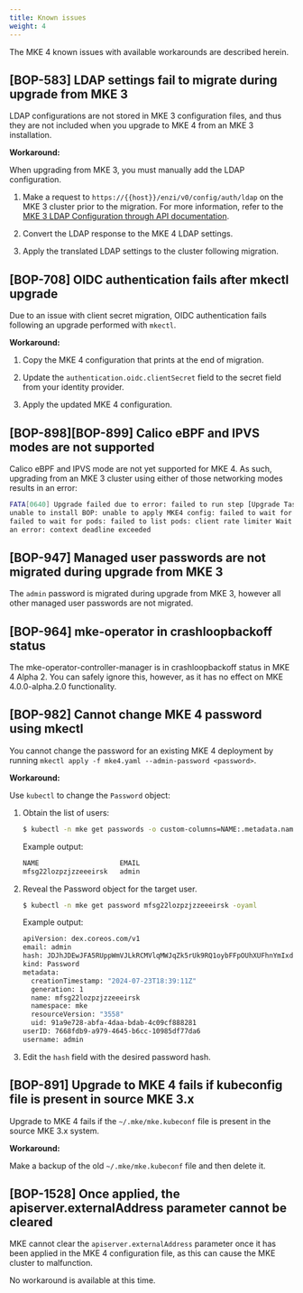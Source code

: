 ```yaml
---
title: Known issues
weight: 4
---
```


The MKE 4 known issues with available workarounds are described herein.

## [BOP-583] LDAP settings fail to migrate during upgrade from MKE 3

LDAP configurations are not stored in MKE 3 configuration files, and thus they
are not included when you upgrade to MKE 4 from an MKE 3 installation.

**Workaround:**

When upgrading from MKE 3, you must manually add the LDAP configuration.

1. Make a request to ``https://{{host}}/enzi/v0/config/auth/ldap`` on the MKE 3
cluster prior to the migration. For more information, refer to the [MKE 3
LDAP Configuration through API documentation](https://docs.mirantis.com/mke/3.7/ops/administer-cluster/integrate-with-LDAP-directory/configure-ldap-integration.html#ldap-configuration-through-api).

2. Convert the LDAP response to the MKE 4 LDAP settings.
3. Apply the translated LDAP settings to the cluster following migration.

## [BOP-708] OIDC authentication fails after mkectl upgrade

Due to an issue with client secret migration, OIDC authentication fails
following an upgrade performed with `mkectl`.

**Workaround:**

1. Copy the MKE 4 configuration that prints at the end of migration.

2. Update the `authentication.oidc.clientSecret` field to the secret field
   from your identity provider.

3. Apply the updated MKE 4 configuration.

## [BOP-898][BOP-899] Calico eBPF and IPVS modes are not supported

Calico eBPF and IPVS mode are not yet supported for MKE 4. As such, upgrading
from an MKE 3 cluster using either of those networking modes results in an
error:

```sh
FATA[0640] Upgrade failed due to error: failed to run step [Upgrade Tasks]:
unable to install BOP: unable to apply MKE4 config: failed to wait for pods:
failed to wait for pods: failed to list pods: client rate limiter Wait returned
an error: context deadline exceeded
```

## [BOP-947] Managed user passwords are not migrated during upgrade from MKE 3

The `admin` password is migrated during upgrade from MKE 3, however all other
managed user passwords are not migrated.

## [BOP-964] mke-operator in crashloopbackoff status

The mke-operator-controller-manager is in crashloopbackoff status in MKE 4
Alpha 2. You can safely ignore this, however, as it has no effect on MKE
4.0.0-alpha.2.0 functionality.

## [BOP-982] Cannot change MKE 4 password using mkectl

You cannot change the password for an existing MKE 4 deployment by running
``mkectl apply -f mke4.yaml --admin-password <password>``.

**Workaround:**

Use ``kubectl`` to change the ``Password`` object:

1. Obtain the list of users:

   ```sh
   $ kubectl -n mke get passwords -o custom-columns=NAME:.metadata.name,EMAIL:.email
   ```

   Example output:

   ```sh
   NAME                    EMAIL
   mfsg22lozpzjzzeeeirsk   admin
2. Reveal the Password object for the target user.

   ```sh
   $ kubectl -n mke get password mfsg22lozpzjzzeeeirsk -oyaml
   ```

   Example output:

   ```sh
   apiVersion: dex.coreos.com/v1
   email: admin
   hash: JDJhJDEwJFA5RUppWmVJLkRCMVlqMWJqZk5rUk9RQ1oybFFpOUhXUFhnYmIxdUFPSkpHeGFDWUl1OTcy
   kind: Password
   metadata:
     creationTimestamp: "2024-07-23T18:39:11Z"
     generation: 1
     name: mfsg22lozpzjzzeeeirsk
     namespace: mke
     resourceVersion: "3558"
     uid: 91a9e728-abfa-4daa-bdab-4c09cf888281
   userID: 7668fdb9-a979-4645-b6cc-10985df77da6
   username: admin
3. Edit the ``hash`` field with the desired password hash.

## [BOP-891] Upgrade to MKE 4 fails if kubeconfig file is present in source MKE 3.x

Upgrade to MKE 4 fails if the `~/.mke/mke.kubeconf` file is present in the
source MKE 3.x system.

**Workaround:**

Make a backup of the old `~/.mke/mke.kubeconf` file and then delete it.

## [BOP-1528] Once applied, the apiserver.externalAddress parameter cannot be cleared

MKE cannot clear the `apiserver.externalAddress` parameter once it has been
applied in the MKE 4 configuration file, as this can cause the MKE cluster to
malfunction.

No workaround is available at this time.

